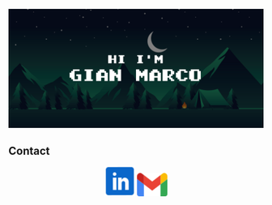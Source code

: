 ![banner](HiBanner.svg)

<!--
[![LinkedIn Badge](https://img.shields.io/badge/LinkedIn-Profile-informational?style=flat&logo=linkedin&logoColor=white&color=0D76A8)](https://www.linkedin.com/in/gian-marco-mora-tami-66233b20a)
-->

## Contact

<p align="center">
  <a href="https://www.linkedin.com/in/gian-marco-mora-tami-66233b20a/" style="text-decoration: none;">
    <img src="inIcon.svg" alt="LinkedinProfile" width="60">
  </a>
  
  <a href="mailto:moragian6@gmail.com" style="text-decoration: none;">
    <img src="gmailIcon.svg" alt="Correo" width="60">
  </a>
</p>

<p align="center">
  
</p>
